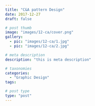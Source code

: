 ```yaml
---
title: "C&A pattern Design"
date: 2017-12-27
draft: false

# post thumb
image: "images/12-ca/cover.png"
gallery:
  - pic: "images/12-ca/1.jpg"
  - pic: "images/12-ca/2.jpg"

# meta description
description: "this is meta description"

# taxonomies
categories: 
  - "Graphic Design"
tags:

# post type
type: "post"
---
```


